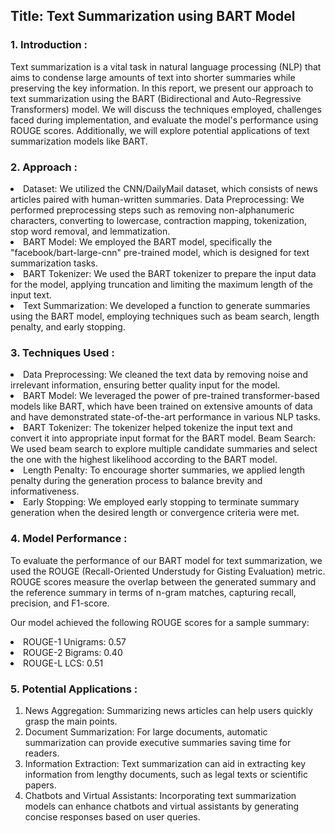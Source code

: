 <h2>Title: Text Summarization using BART Model</h2>

<h3>1. Introduction : </h3>

Text summarization is a vital task in natural language processing (NLP) that aims to condense large amounts of text into shorter summaries while preserving the key information. In this report, we present our approach to text summarization using the BART (Bidirectional and Auto-Regressive Transformers) model. We will discuss the techniques employed, challenges faced during implementation, and evaluate the model's performance using ROUGE scores. Additionally, we will explore potential applications of text summarization models like BART.

<h3>2. Approach :</h3>

<li>Dataset: We utilized the CNN/DailyMail dataset, which consists of news articles paired with human-written summaries.
Data Preprocessing: We performed preprocessing steps such as removing non-alphanumeric characters, converting to lowercase, contraction mapping, tokenization, stop word removal, and lemmatization.</li>
<li>BART Model: We employed the BART model, specifically the "facebook/bart-large-cnn" pre-trained model, which is designed for text summarization tasks.</li>
<li>BART Tokenizer: We used the BART tokenizer to prepare the input data for the model, applying truncation and limiting the maximum length of the input text.</li>
<li>Text Summarization: We developed a function to generate summaries using the BART model, employing techniques such as beam search, length penalty, and early stopping.</li>

<h3>3. Techniques Used :</h3>

<li>Data Preprocessing: We cleaned the text data by removing noise and irrelevant information, ensuring better quality input for the model.
<li>BART Model: We leveraged the power of pre-trained transformer-based models like BART, which have been trained on extensive amounts of data and have demonstrated state-of-the-art performance in various NLP tasks.</li>
<li>BART Tokenizer: The tokenizer helped tokenize the input text and convert it into appropriate input format for the BART model.
Beam Search: We used beam search to explore multiple candidate summaries and select the one with the highest likelihood according to the BART model.</li>
<li>Length Penalty: To encourage shorter summaries, we applied length penalty during the generation process to balance brevity and informativeness.</li>
<li>Early Stopping: We employed early stopping to terminate summary generation when the desired length or convergence criteria were met.</li>

<h3>4. Model Performance :</h3>

To evaluate the performance of our BART model for text summarization, we used the ROUGE (Recall-Oriented Understudy for Gisting Evaluation) metric. ROUGE scores measure the overlap between the generated summary and the reference summary in terms of n-gram matches, capturing recall, precision, and F1-score.

Our model achieved the following ROUGE scores for a sample summary:
<li>ROUGE-1 Unigrams: 0.57</li>
<li>ROUGE-2 Bigrams: 0.40</li>
<li>ROUGE-L LCS: 0.51</li>

<h3>5. Potential Applications :</h3>

1. News Aggregation: Summarizing news articles can help users quickly grasp the main points.
2. Document Summarization: For large documents, automatic summarization can provide executive summaries saving time for readers.
3. Information Extraction: Text summarization can aid in extracting key information from lengthy documents, such as legal texts or scientific papers.
4. Chatbots and Virtual Assistants: Incorporating text summarization models can enhance chatbots and virtual assistants by generating concise responses based on user queries.
